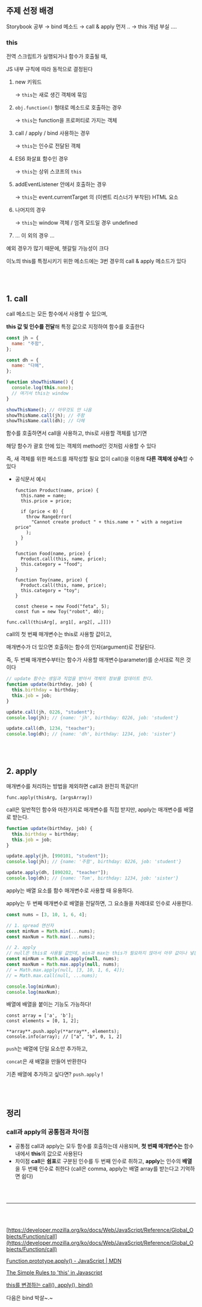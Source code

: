 ## 주제 선정 배경

Storybook 공부 → bind 메소드 → call & apply 먼저 .. → this 개념 부실 ....

### **this**

전역 스크립트가 실행되거나 함수가 호출될 때,

JS 내부 규칙에 따라 동적으로 결정된다

1. new 키워드

   → `this`는 새로 생긴 객체에 묶임

2. `obj.function()` 형태로 메소드로 호출하는 경우

   → `this`는 function을 프로퍼티로 가지는 객체

3. call / apply / bind 사용하는 경우

   → `this`는 인수로 전달된 객체

4. ES6 화살표 함수인 경우

   → `this`는 상위 스코프의 `this`

5. addEventListener 안에서 호출하는 경우

   → `this`는 event.currentTarget 의 (이벤트 리스너가 부착된) HTML 요소

6. 나머지의 경우

   → `this`는 window 객체 / 엄격 모드일 경우 undefined

7. ... 이 외의 경우 ...

예외 경우가 많기 때문에, 헷갈릴 가능성이 크다

이노믜 this를 특정시키기 위한 메소드에는 3번 경우의 call & apply 메소드가 있다

<br />
<br />

## 1. call

call 메소드는 모든 함수에서 사용할 수 있으며,

**this 값 및 인수를 전달**해 특정 값으로 지정하여 함수를 호출한다

```javascript
const jh = {
  name: "주함",
};

const dh = {
  name: "다헤",
};

function showThisName() {
  console.log(this.name);
  // 여기서 this는 window
}

showThisName(); // 아무것도 안 나옴
showThisName.call(jh); // 주함
showThisName.call(dh); // 다헤
```

함수를 호출하면서 call을 사용하고, this로 사용할 객체를 넘기면

해당 함수가 괄호 안에 있는 객체의 method인 것처럼 사용할 수 있다

즉, 새 객체를 위한 메소드를 재작성할 필요 없이 call()을 이용해 **다른 객체에 상속**할 수 있다

- 공식문서 예시

  ```tsx
  function Product(name, price) {
    this.name = name;
    this.price = price;

    if (price < 0) {
      throw RangeError(
        "Cannot create product " + this.name + " with a negative price"
      );
    }
  }

  function Food(name, price) {
    Product.call(this, name, price);
    this.category = "food";
  }

  function Toy(name, price) {
    Product.call(this, name, price);
    this.category = "toy";
  }

  const cheese = new Food("feta", 5);
  const fun = new Toy("robot", 40);
  ```

`func.call(thisArg[, arg1[, arg2[, …]]])`

call의 첫 번째 매개변수는 this로 사용할 값이고,

매개변수가 더 있으면 호출하는 함수의 인자(argument)로 전달된다.

즉, 두 번째 매개변수부터는 함수가 사용할 매개변수(parameter)를 순서대로 적은 것이다

```javascript
// update 함수는 생일과 직업을 받아서 객체의 정보를 업데이트 한다.
function update(birthday, job) {
  this.birthday = birthday;
  this.job = job;
}

update.call(jh, 0226, "student");
console.log(jh); // {name: 'jh', birthday: 0226, job: 'student'}

update.call(dh, 1234, "teacher");
console.log(dh); // {name: 'dh', birthday: 1234, job: 'sister'}
```

<br />
<br />

## 2. apply

매개변수를 처리하는 방법을 제외하면 call과 완전히 똑같다!!

`func.apply(thisArg, [argsArray])`

call은 일반적인 함수와 마찬가지로 매개변수를 직접 받지만, apply는 매개변수를 배열로 받는다.

```javascript
function update(birthday, job) {
  this.birthday = birthday;
  this.job = job;
}

update.apply(jh, [990101, "student"]);
console.log(jh); // {name: '주함', birthday: 0226, job: 'student'}

update.apply(dh, [890202, "teacher"]);
console.log(dh); // {name: 'Tom', birthday: 1234, job: 'sister'}
```

apply는 배열 요소를 함수 매개변수로 사용할 때 유용하다.

apply는 두 번째 매개변수로 배열을 전달하면, 그 요소들을 차례대로 인수로 사용한다.

```javascript
const nums = [3, 10, 1, 6, 4];

// 1. spread 연산자
const minNum = Math.min(...nums);
const maxNum = Math.max(...nums);

// 2. apply
// null은 this로 사용될 값인데, min과 max는 this가 필요하지 않아서 아무 값이나 넣은 것
const minNum = Math.min.apply(null, nums);
const maxNum = Math.max.apply(null, nums);
// = Math.max.apply(null, [3, 10, 1, 6, 4]);
// = Math.max.call(null, ...nums);

console.log(minNum);
console.log(maxNum);
```

배열에 배열을 붙이는 기능도 가능하다!

```tsx
const array = ['a', 'b'];
const elements = [0, 1, 2];

**array**.push.apply(**array**, elements);
console.info(array); // ["a", "b", 0, 1, 2]
```

`push`는 배열에 단일 요소만 추가하고,

`concat`은 새 배열을 만들어 반환한다

기존 배열에 추가하고 싶다면? `push.apply` !

<br />
<br />

## 정리

### call과 apply의 공통점과 차이점[](https://frontendinterviewhandbook.com/kr/javascript-questions/#call%EA%B3%BC-apply%EC%9D%98-%EC%B0%A8%EC%9D%B4%EC%A0%90%EC%9D%80-%EB%AC%B4%EC%97%87%EC%9D%B8%EA%B0%80%EC%9A%94)

- 공통점
  call과 apply는 모두 함수를 호출하는데 사용되며,
  **첫 번째 매개변수는** 함수 내에서 **this**의 값으로 사용된다
- 차이점
  **call**은 **쉼표**로 구분된 인수를 두 번째 인수로 취하고,
  **apply**는 인수의 **배열**을 두 번째 인수로 취한다
  (call은 comma, apply는 배열 array를 받는다고 기억하면 쉽다)

<br />
<br />

---

<br />
<br />

[https://developer.mozilla.org/ko/docs/Web/JavaScript/Reference/Global_Objects/Function/call](https://developer.mozilla.org/ko/docs/Web/JavaScript/Reference/Global_Objects/Function/call)

[Function.prototype.apply() - JavaScript | MDN](https://developer.mozilla.org/ko/docs/Web/JavaScript/Reference/Global_Objects/Function/apply)

[The Simple Rules to 'this' in Javascript](https://codeburst.io/the-simple-rules-to-this-in-javascript-35d97f31bde3)

[this를 변경하는 call(), apply(), bind()](https://leehwarang.github.io/docs/tech/call_apply_bind.html)

다음은 bind 박살~.~
